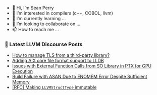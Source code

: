 - 👋 Hi, I’m Sean Perry
- 👀 I’m interested in compilers (c++, COBOL, llvm)
- 🌱 I’m currently learning ...
- 💞️ I’m looking to collaborate on ...
- 📫 How to reach me ...

<!---
s66perry/s66perry is a ✨ special ✨ repository because its `README.md` (this file) appears on your GitHub profile.
You can click the Preview link to take a look at your changes.
--->
### 📕 Latest LLVM Discourse Posts

<!-- DISCOURSE-LLVM:START -->
- [How to manage TLS from a third-party library?](https://discourse.llvm.org/t/how-to-manage-tls-from-a-third-party-library/83868#post_1)
- [Adding AIX core file format support to LLDB](https://discourse.llvm.org/t/adding-aix-core-file-format-support-to-lldb/83867#post_1)
- [Issues with External Function Calls from SO Library in PTX for GPU Execution](https://discourse.llvm.org/t/issues-with-external-function-calls-from-so-library-in-ptx-for-gpu-execution/83855#post_2)
- [Build Failure with ASAN Due to ENOMEM Error Despite Sufficient Memory](https://discourse.llvm.org/t/build-failure-with-asan-due-to-enomem-error-despite-sufficient-memory/83846#post_3)
- [[RFC] Making `LLVMStructType` immutable](https://discourse.llvm.org/t/rfc-making-llvmstructtype-immutable/83115#post_11)
<!-- DISCOURSE-LLVM:END -->
